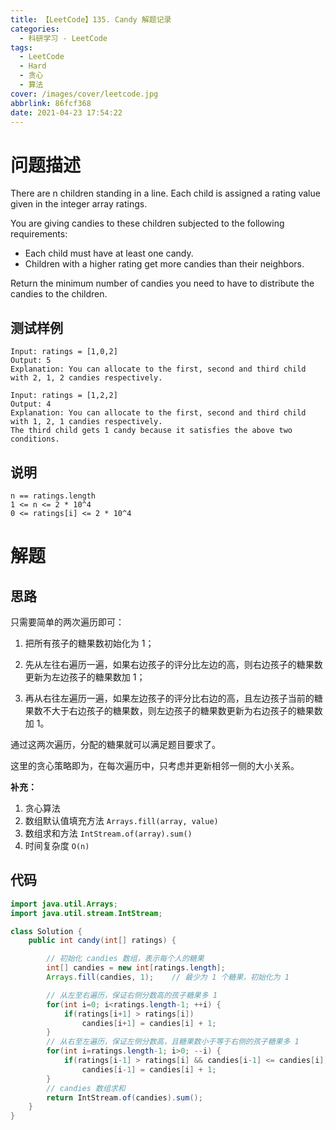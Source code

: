 ```yaml
---
title: 【LeetCode】135. Candy 解题记录
categories:
  - 科研学习 - LeetCode
tags:
  - LeetCode
  - Hard
  - 贪心
  - 算法
cover: /images/cover/leetcode.jpg
abbrlink: 86fcf368
date: 2021-04-23 17:54:22
---
```


# 问题描述

There are n children standing in a line. Each child is assigned a rating value given in the integer array ratings.

You are giving candies to these children subjected to the following requirements:

- Each child must have at least one candy.
- Children with a higher rating get more candies than their neighbors.

Return the minimum number of candies you need to have to distribute the candies to the children.

## 测试样例

```
Input: ratings = [1,0,2]
Output: 5
Explanation: You can allocate to the first, second and third child with 2, 1, 2 candies respectively.
```

```
Input: ratings = [1,2,2]
Output: 4
Explanation: You can allocate to the first, second and third child with 1, 2, 1 candies respectively.
The third child gets 1 candy because it satisfies the above two conditions.
```

## 说明

```
n == ratings.length
1 <= n <= 2 * 10^4
0 <= ratings[i] <= 2 * 10^4
```

# 解题

## 思路

只需要简单的两次遍历即可：

1. 把所有孩子的糖果数初始化为 1；
   
1. 先从左往右遍历一遍，如果右边孩子的评分比左边的高，则右边孩子的糖果数更新为左边孩子的糖果数加 1；
   
1. 再从右往左遍历一遍，如果左边孩子的评分比右边的高，且左边孩子当前的糖果数不大于右边孩子的糖果数，则左边孩子的糖果数更新为右边孩子的糖果数加 1。

通过这两次遍历，分配的糖果就可以满足题目要求了。

这里的贪心策略即为，在每次遍历中，只考虑并更新相邻一侧的大小关系。

**补充：**

1. 贪心算法
1. 数组默认值填充方法 `Arrays.fill(array, value)`
1. 数组求和方法 `IntStream.of(array).sum()`
1. 时间复杂度 `O(n)`

## 代码

```java
import java.util.Arrays;
import java.util.stream.IntStream;

class Solution {
    public int candy(int[] ratings) {

        // 初始化 candies 数组，表示每个人的糖果
        int[] candies = new int[ratings.length];
        Arrays.fill(candies, 1);    // 最少为 1 个糖果，初始化为 1

        // 从左至右遍历，保证右侧分数高的孩子糖果多 1
        for(int i=0; i<ratings.length-1; ++i) {
            if(ratings[i+1] > ratings[i])
                candies[i+1] = candies[i] + 1;
        }
        // 从右至左遍历，保证左侧分数高，且糖果数小于等于右侧的孩子糖果多 1
        for(int i=ratings.length-1; i>0; --i) {
            if(ratings[i-1] > ratings[i] && candies[i-1] <= candies[i])
                candies[i-1] = candies[i] + 1;
        }
        // candies 数组求和
        return IntStream.of(candies).sum();
    }
}
```
